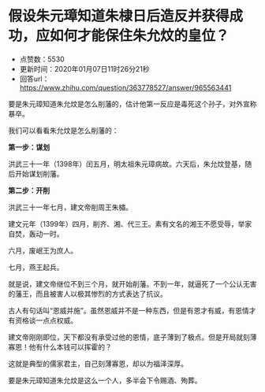 # 假设朱元璋知道朱棣日后造反并获得成功，应如何才能保住朱允炆的皇位？
- 点赞数：5530
- 更新时间：2020年01月07日11时26分21秒
- 回答url：https://www.zhihu.com/question/363778527/answer/965563441
<body>
 <p data-pid="bbpl2VW8">要是朱元璋知道朱允炆是怎么削藩的，估计他第一反应是毒死这个孙子，对外宣称暴卒。</p>
 <p data-pid="v0bt6enh">我们可以看看朱允炆是怎么削藩的：</p>
 <p data-pid="zz6OcxAw"><b>第一步：谋划</b></p>
 <p data-pid="keNuFupT">洪武三十一年（1398年）闰五月，明太祖朱元璋病故。六天后，朱允炆登基，随后开始谋划削藩。</p>
 <p data-pid="HRrH9EOs"><b>第二步：开削</b></p>
 <p data-pid="WFQTHpai">洪武三十一年七月，建文帝削周王朱橚。</p>
 <p data-pid="vUThwKFZ">建文元年（1399年）四月，削齐、湘、代三王。素有文名的湘王不愿受辱，举家自焚，轰动一时。</p>
 <p data-pid="Y-J2p4NO">六月，废岷王为庶人。</p>
 <p data-pid="5WAd7y8-">七月，燕王起兵。</p>
 <p data-pid="6fpR9xmV">就是说，建文帝继位不到三个月，就开始削藩。不到一年，就逼死了一个公认无害的藩王，而且被害人以极其惨烈的方式表达了抗议。</p>
 <p data-pid="lU3hoQ8e">古人有句话叫“恩威并施”。虽然恩威并不是一种东西，但是有恩才有威，有恩情才有资格谈一点点权威。</p>
 <p data-pid="e2vJFhZ3">建文帝刚刚即位，天下都没有承受过他的恩情，底子薄到了极点。但是开局就刻薄寡恩！他有什么本钱可以挥霍的？</p>
 <p data-pid="5wNf3JIG">这就是典型的儒家君主，自己刻薄寡恩，却以为福泽深厚。</p>
 <p data-pid="UtQd17_r">要是朱元璋知道朱允炆是这么一个人，多半会下令赐酒、殉葬。</p>
 <p></p>
</body>